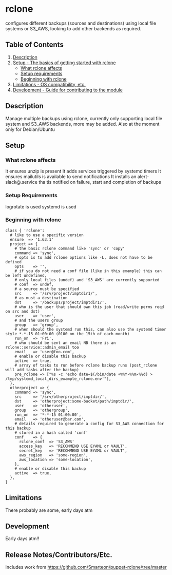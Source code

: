 # rclone

configures different backups (sources and destinations) using
local file systems or S3_AWS, looking to add other backends as required.

## Table of Contents

1. [Description](#description)
1. [Setup - The basics of getting started with rclone](#setup)
    * [What rclone affects](#what-rclone-affects)
    * [Setup requirements](#setup-requirements)
    * [Beginning with rclone](#beginning-with-rclone)
1. [Limitations - OS compatibility, etc.](#limitations)
1. [Development - Guide for contributing to the module](#development)

## Description

Manage multiple backups using rclone, currently only supporting local file
system and S3_AWS backends, more may be added.
Also at the moment only for Debian/Ubuntu

## Setup

### What rclone affects

It ensures unzip is present
It adds services triggered by systemd timers
It ensures mailutils is available to send notifications
It installs an alert-slack@.service tha tis notified on failure, start and completion of backups

### Setup Requirements

logrotate is used
systemd is used

### Beginning with rclone

```
class { 'rclone':
  # like to use a specific version
  ensure  => '1.63.1'
  project => {
    # the basic rclone command like 'sync' or 'copy'
    command => 'sync',
    # opts is to add rclone options like -L, does not have to be defined
    opts    => '',
    # if you do not need a conf file (like in this example) this can be left undefined,
    # only local files (undef) and 'S3_AWS' are currently supported
    # conf  => undef,
    # a source must be specified
    src     => '/srv/project/imptdir1/',
    # as must a destination
    dst     => '/backups/project/imptdir1/',
    # who is the user that should own this job (read/write perms reqd on src and dst)
    user    => 'user',
    # and the users group
    group   => 'group',
    # when should the systemd run this, can also use the systemd timer style *-*-15 01:00:00 (0100 on the 15th of each month)
    run_on  => 'Fri',
    # who should be sent an email NB there is an rclone::service::admin_email too
    email   => 'user@foo.com',
    # enable or disable this backup
    active  => true,
    # array of tasks to run before rclone backup runs (post_rclone will add tasks after the backup)
    pre_rclone => ["%s -c 'echo date=$(/bin/date +%%Y-%%m-%%d) > /tmp/systemd_local_dirs_example_rclone.env'"],
  },
  otherproject => {
    command => 'sync',
    src     => '/srv/otherproject/imptdir/',
    dst     => 'otherproject:some-bucket/path/imptdir/',
    user    => 'otheruser',
    group   => 'othergroup',
    run_on  => '*-*-15 01:00:00',
    email   => 'otheruser@bar.com',
    # details required to generate a config for S3_AWS connection for this backup
    # stored in a hash called 'conf'
    conf    => {
      rclone_conf  => 'S3_AWS'
      access_key   => 'RECOMMEND USE EYAML or VAULT',
      secret_key   => 'RECOMMEND USE EYAML or VAULT',
      aws_region   => 'some-region',
      aws_location => 'some-location',
    },
    # enable or disable this backup
    active  => true,
  },
}
```

## Limitations

There probably are some, early days atm

## Development

Early days atm!!

## Release Notes/Contributors/Etc.

Includes work from https://github.com/Smarteon/puppet-rclone/tree/master

[1]: https://puppet.com/docs/pdk/latest/pdk_generating_modules.html
[2]: https://puppet.com/docs/puppet/latest/puppet_strings.html
[3]: https://puppet.com/docs/puppet/latest/puppet_strings_style.html
